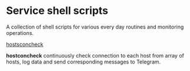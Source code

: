 # Service shell scripts
A collection of shell scripts for various every day routines and monitoring operations.

[hostsconcheck](#hostconcheck)

**hostconcheck** continuously check connection to each host from array of hosts, log data and send corresponding messages to Telegram.
